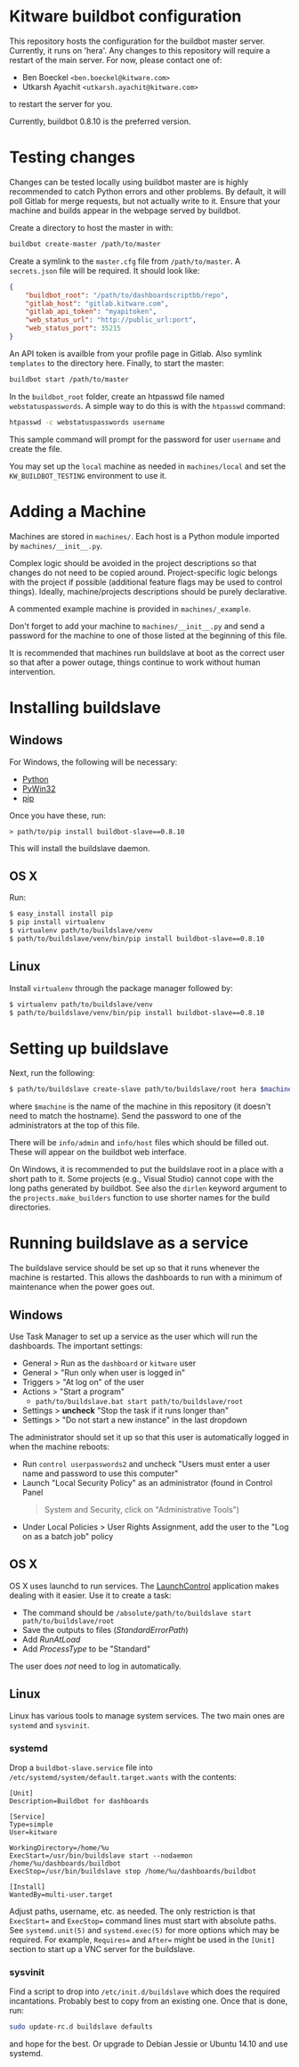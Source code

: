 Kitware buildbot configuration
==============================

This repository hosts the configuration for the buildbot master server.
Currently, it runs on 'hera'. Any changes to this repository will require a
restart of the main server. For now, please contact one of:

  * Ben Boeckel `<ben.boeckel@kitware.com>`
  * Utkarsh Ayachit `<utkarsh.ayachit@kitware.com>`

to restart the server for you.

Currently, buildbot 0.8.10 is the preferred version.

Testing changes
===============

Changes can be tested locally using buildbot master are is highly recommended
to catch Python errors and other problems. By default, it will poll Gitlab for
merge requests, but not actually write to it. Ensure that your machine and
builds appear in the webpage served by buildbot.

Create a directory to host the master in with:

```sh
buildbot create-master /path/to/master
```

Create a symlink to the `master.cfg` file from `/path/to/master`. A
`secrets.json` file will be required. It should look like:

```json
{
    "buildbot_root": "/path/to/dashboardscriptbb/repo",
    "gitlab_host": "gitlab.kitware.com",
    "gitlab_api_token": "myapitoken",
    "web_status_url": "http://public_url:port",
    "web_status_port": 35215
}
```

An API token is availble from your profile page in Gitlab. Also symlink
`templates` to the directory here. Finally, to start the master:

```sh
buildbot start /path/to/master
```

In the `buildbot_root` folder, create an htpasswd file named
`webstatuspasswords`. A simple way to do this is with the `htpasswd` command:

```sh
htpasswd -c webstatuspasswords username
```

This sample command will prompt for the password for user `username` and create
the file.

You may set up the `local` machine as needed in `machines/local` and set the
`KW_BUILDBOT_TESTING` environment to use it.

Adding a Machine
================

Machines are stored in `machines/`. Each host is a Python module imported by
`machines/__init__.py`.

Complex logic should be avoided in the project descriptions so that changes do
not need to be copied around. Project-specific logic belongs with the project
if possible (additional feature flags may be used to control things). Ideally,
machine/projects descriptions should be purely declarative.

A commented example machine is provided in `machines/_example`.

Don't forget to add your machine to `machines/__init__.py` and send a password
for the machine to one of those listed at the beginning of this file.

It is recommended that machines run buildslave at boot as the correct user so
that after a power outage, things continue to work without human intervention.

Installing buildslave
=====================

Windows
-------

For Windows, the following will be necessary:

  * [Python](https://www.python.org/downloads/release/python-279/)
  * [PyWin32](http://sourceforge.net/projects/pywin32/files/pywin32/Build%20219/)
  * [pip](https://pip.pypa.io/en/latest/installing.html)

Once you have these, run:

```batch
> path/to/pip install buildbot-slave==0.8.10
```

This will install the buildslave daemon.

OS X
----

Run:

```sh
$ easy_install install pip
$ pip install virtualenv
$ virtualenv path/to/buildslave/venv
$ path/to/buildslave/venv/bin/pip install buildbot-slave==0.8.10
```

Linux
-----

Install `virtualenv` through the package manager followed by:

```sh
$ virtualenv path/to/buildslave/venv
$ path/to/buildslave/venv/bin/pip install buildbot-slave==0.8.10
```

Setting up buildslave
=====================

Next, run the following:

```sh
$ path/to/buildslave create-slave path/to/buildslave/root hera $machine $password
```

where `$machine` is the name of the machine in this repository (it doesn't need
to match the hostname). Send the password to one of the administrators at the
top of this file.

There will be `info/admin` and `info/host` files which should be filled out.
These will appear on the buildbot web interface.

On Windows, it is recommended to put the buildslave root in a place with a
short path to it. Some projects (e.g., Visual Studio) cannot cope with the long
paths generated by buildbot. See also the `dirlen` keyword argument to the
`projects.make_builders` function to use shorter names for the build
directories.

Running buildslave as a service
===============================

The buildslave service should be set up so that it runs whenever the machine is
restarted. This allows the dashboards to run with a minimum of maintenance when
the power goes out.

Windows
-------

Use Task Manager to set up a service as the user which will run the dashboards.
The important settings:

  * General > Run as the `dashboard` or `kitware` user
  * General > "Run only when user is logged in"
  * Triggers > "At log on" of the user
  * Actions > "Start a program"
    - `path/to/buildslave.bat start path/to/buildslave/root`
  * Settings > **uncheck** "Stop the task if it runs longer than"
  * Settings > "Do not start a new instance" in the last dropdown

The administrator should set it up so that this user is automatically logged in
when the machine reboots:

  * Run `control userpasswords2` and uncheck "Users must enter a user name and
    password to use this computer"
  * Launch "Local Security Policy" as an administrator (found in Control Panel
    > System and Security, click on "Administrative Tools")
  * Under Local Policies > User Rights Assignment, add the user to the "Log on
    as a batch job" policy

OS X
----

OS X uses launchd to run services. The
[LaunchControl](http://www.macupdate.com/app/mac/46921/launchcontrol)
application makes dealing with it easier. Use it to create a task:

  * The command should be `/absolute/path/to/buildslave start path/to/buildslave/root`
  * Save the outputs to files (*StandardErrorPath*)
  * Add *RunAtLoad*
  * Add *ProcessType* to be "Standard"

The user does *not* need to log in automatically.

Linux
-----

Linux has various tools to manage system services. The two main ones are
`systemd` and `sysvinit`.

### systemd

Drop a `buildbot-slave.service` file into
`/etc/systemd/system/default.target.wants` with the contents:

```systemd
[Unit]
Description=Buildbot for dashboards

[Service]
Type=simple
User=kitware

WorkingDirectory=/home/%u
ExecStart=/usr/bin/buildslave start --nodaemon /home/%u/dashboards/buildbot
ExecStop=/usr/bin/buildslave stop /home/%u/dashboards/buildbot

[Install]
WantedBy=multi-user.target
```

Adjust paths, username, etc. as needed. The only restriction is that
`ExecStart=` and `ExecStop=` command lines must start with absolute paths. See
`systemd.unit(5)` and `systemd.exec(5)` for more options which may be required.
For example, `Requires=` and `After=` might be used in the `[Unit]` section to
start up a VNC server for the buildslave.

### sysvinit

Find a script to drop into `/etc/init.d/buildslave` which does the required
incantations. Probably best to copy from an existing one. Once that is done,
run:

```sh
sudo update-rc.d buildslave defaults
```

and hope for the best. Or upgrade to Debian Jessie or Ubuntu 14.10 and use
systemd.
